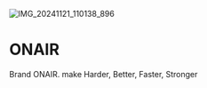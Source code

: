 ![IMG_20241121_110138_896](https://github.com/user-attachments/assets/a414dbe0-44ba-4804-b1e0-cec2fd6bde31)
# ONAIR
Brand ONAIR. make Harder, Better, Faster, Stronger
